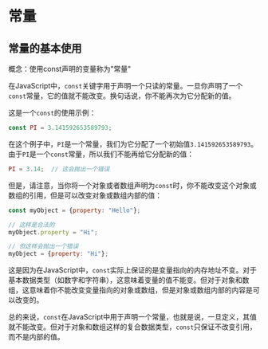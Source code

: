 # 常量

## 常量的基本使用

概念：使用const声明的变量称为"常量"

在JavaScript中，`const`关键字用于声明一个只读的常量。一旦你声明了一个`const`常量，它的值就不能改变。换句话说，你不能再次为它分配新的值。

这是一个`const`的使用示例：

```javascript
const PI = 3.141592653589793;
```

在这个例子中，`PI`是一个常量，我们为它分配了一个初始值`3.141592653589793`。由于`PI`是一个`const`常量，所以我们不能再给它分配新的值：

```javascript
PI = 3.14;  // 这会抛出一个错误
```

但是，请注意，当你将一个对象或者数组声明为`const`时，你不能改变这个对象或数组的引用，但是可以改变对象或数组内部的值：

```javascript
const myObject = {property: "Hello"};

// 这样是合法的
myObject.property = "Hi"; 

// 但这样会抛出一个错误
myObject = {property: "Hi"}; 
```

这是因为在JavaScript中，`const`实际上保证的是变量指向的内存地址不变。对于基本数据类型（如数字和字符串），这意味着变量的值不能变。但对于对象和数组，这意味着你不能改变变量指向的对象或数组，但是对象或数组内部的内容是可以改变的。

总的来说，`const`在JavaScript中用于声明一个常量，也就是说，一旦定义，其值就不能改变。但对于对象和数组这样的复合数据类型，`const`只保证不改变引用，而不是内部的值。 